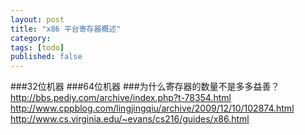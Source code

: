 ```yaml
---
layout: post
title: "x86 平台寄存器概述"
category: 
tags: [todo]
published: false
---
```


###32位机器
###64位机器
###为什么寄存器的数量不是多多益善？
http://bbs.pediy.com/archive/index.php?t-78354.html
http://www.cppblog.com/lingjingqiu/archive/2009/12/10/102874.html
http://www.cs.virginia.edu/~evans/cs216/guides/x86.html
